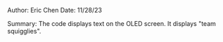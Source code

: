 Author: Eric Chen
Date: 11/28/23

Summary: The code displays text on the OLED screen. It displays "team squigglies".
